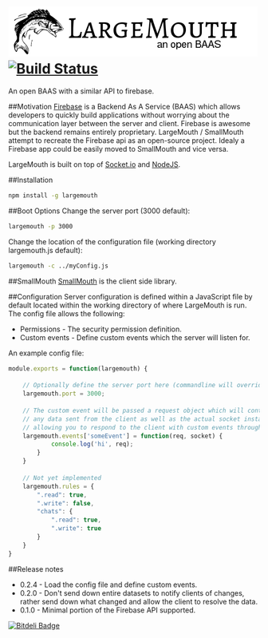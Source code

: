![LargeMouth an open BAAS](largemouth.png) [![Build Status](https://travis-ci.org/blittle/largemouth.png?branch=master)](https://travis-ci.org/blittle/largemouth)
========

An open BAAS with a similar API to firebase.

##Motivation
[Firebase](http://firebase.com) is a Backend As A Service (BAAS) which allows developers to quickly build applications without worrying about the communication layer between the server and client. Firebase is awesome but the backend remains entirely proprietary. LargeMouth / SmallMouth attempt to recreate the Firebase api as an open-source project. Idealy a Firebase app could be easily moved to SmallMouth and vice versa.

LargeMouth is built on top of [Socket.io](http://socket.io/) and [NodeJS](http://nodejs.org/).

##Installation
```bash
npm install -g largemouth
```

##Boot Options
Change the server port (3000 default):
```bash
largemouth -p 3000
```
Change the location of the configuration file (working directory largemouth.js default):
```bash
largemouth -c ../myConfig.js
```

##SmallMouth
[SmallMouth](https://github.com/blittle/smallmouth) is the client side library.

##Configuration
Server configuration is defined within a JavaScript file by default located within the working directory of where LargeMouth is run.
The config file allows the following:
 - Permissions - The security permission definition.
 - Custom events - Define custom events which the server will listen for.

An example config file:

```javascript
module.exports = function(largemouth) {

	// Optionally define the server port here (commandline will override this value)
	largemouth.port = 3000;

	// The custom event will be passed a request object which will contain
	// any data sent from the client as well as the actual socket instance,
	// allowing you to respond to the client with custom events through socket.emit
	largemouth.events['someEvent'] = function(req, socket) {
			console.log('hi', req);
		}
	}

	// Not yet implemented
	largemouth.rules = {
		".read": true,
		".write": false,
		"chats": {
			".read": true,
			".write": true
		}
	}
}
```

##Release notes
 - 0.2.4 - Load the config file and define custom events.
 - 0.2.0 - Don't send down entire datasets to notify clients of changes, rather send down what changed and allow the client to resolve the data.
 - 0.1.0 - Minimal portion of the Firebase API supported.

[![Bitdeli Badge](https://d2weczhvl823v0.cloudfront.net/blittle/largemouth/trend.png)](https://bitdeli.com/free "Bitdeli Badge")

